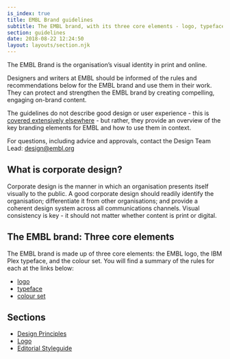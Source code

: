 ```yaml
---
is_index: true
title: EMBL Brand guidelines
subtitle: The EMBL brand, with its three core elements - logo, typeface and colour set - is designed to make a memorable impression and signal to people what they can expect from the organisation.
section: guidelines
date: 2018-08-22 12:24:50
layout: layouts/section.njk
---
```


The EMBL Brand is the organisation’s visual identity in print and online.

Designers and writers at EMBL should be informed of the rules and recommendations below for the EMBL brand and use them in their work. They can protect and strengthen the EMBL brand by creating compelling, engaging on-brand content.

The guidelines do not describe good design or user experience - this is [covered extensively elsewhere](https://1stwebdesigner.com/top-10-ux-blogs/) - but rather, they provide an overview of the key branding elements for EMBL and how to use them in context.

For questions, including advice and approvals, contact the Design Team Lead: [design@embl.org](mailto:design@embl.org)

## What is corporate design?

Corporate design is the manner in which an organisation presents itself visually to the public. A good corporate design should readily identify the organisation; differentiate it from other organisations; and provide a coherent design system across all communications channels.  Visual consistency is key - it should not matter whether content is print or digital.

## The EMBL brand: Three core elements

The EMBL brand is made up of three core elements: the EMBL logo, the IBM Plex typeface, and the colour set. You will find a summary of the rules for each at the links below:

- [logo](embl-logo.md)
- [typeface](typeface.md)
- [colour set](colours.md)


## Sections

- <a href="/brand-guidelines/design-principles/" class="vf-navigation__link">Design Principles</a>
- <a href="/brand-guidelines/logo/" class="vf-navigation__link">Logo</a>
- <a href="/brand-guidelines/editorial-styleguide/" class="vf-navigation__link">Editorial Styleguide</a>
